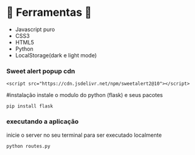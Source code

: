# 👷 Ferramentas 👷
 - Javascript puro
 - CSS3
 - HTML5 
 - Python 
 - LocalStorage(dark e light mode)
 
 ### Sweet alert popup cdn
 
 `<script src="https://cdn.jsdelivr.net/npm/sweetalert2@10"></script>`
 
 #instalação
 instale o modulo do python (flask) e seus pacotes
 
 `pip install flask`
 
 ### executando a aplicação
 
 inicie o server no seu terminal para ser executado localmente
 
 `python routes.py`
 
 
 
 
